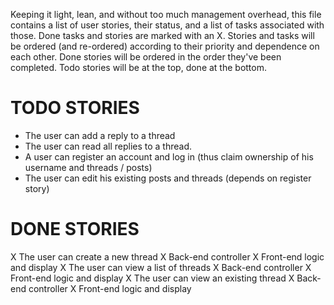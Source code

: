 Keeping it light, lean, and without too much management overhead, this file
contains a list of user stories, their status, and a list of tasks associated
with those. Done tasks and stories are marked with an X. Stories and tasks
will be ordered (and re-ordered) according to their priority and dependence
on each other. Done stories will be ordered in the order they've been completed.
Todo stories will be at the top, done at the bottom.

TODO STORIES
====
 * The user can add a reply to a thread
 * The user can read all replies to a thread.
 * A user can register an account and log in (thus claim ownership of his username and threads / posts)
 * The user can edit his existing posts and threads (depends on register story)



DONE STORIES
====

 X The user can create a new thread
  X Back-end controller
  X Front-end logic and display
 X The user can view a list of threads
  X Back-end controller
  X Front-end logic and display
 X The user can view an existing thread
  X Back-end controller
  X Front-end logic and display